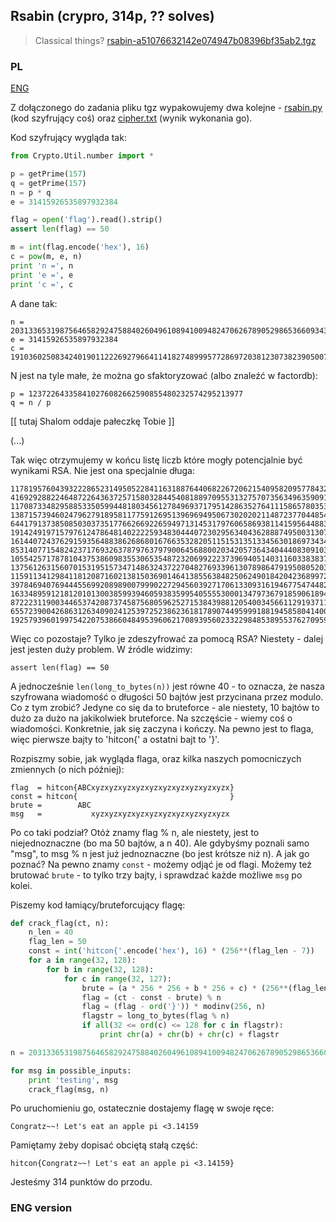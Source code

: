 ﻿## Rsabin (crypro, 314p, ?? solves)

> Classical things?
> [rsabin-a51076632142e074947b08396bf35ab2.tgz](rsabin.tgz)

### PL
[ENG](#eng-version)

Z dołączonego do zadania pliku tgz wypakowujemy dwa kolejne - [rsabin.py](rsabin.py) (kod szyfrujący coś)
oraz [cipher.txt](cipher.txt) (wynik wykonania go).

Kod szyfrujący wygląda tak:

```python
from Crypto.Util.number import *

p = getPrime(157)
q = getPrime(157)
n = p * q
e = 31415926535897932384

flag = open('flag').read().strip()
assert len(flag) == 50

m = int(flag.encode('hex'), 16)
c = pow(m, e, n)
print 'n =', n
print 'e =', e
print 'c =', c
```

A dane tak:

```
n = 20313365319875646582924758840260496108941009482470626789052986536609343163264552626895564532307
e = 31415926535897932384
c = 19103602508342401901122269279664114182748999577286972038123073823905007006697188423804611222902
```

N jest na tyle małe, że można go sfaktoryzować (albo znaleźć w factordb):

```
p = 123722643358410276082662590855480232574295213977
q = n / p
```

[[ tutaj Shalom oddaje pałeczkę Tobie ]]

(...)

Tak więc otrzymujemy w końcu listę liczb które mogły potencjalnie być wynikami RSA. Nie jest ona specjalnie długa:

```
11781957604393222865231495052284116318876440682267206215409582095778432861874348660845251848045
4169292882246487226436372571580328445408188970955313275707356349635909107039805208587333631745
1170873348295885335059944818034561278496937179514286352764111586578035361653036340797178495797
13871573946024796279189581177591269513969694950673020202114872377044854770083045515434824811804
6441791373850850303735177662669226594971314531797606586938114159564488393181507111460739720503
19142491971579761247864814022225934830444072302956340436288874950031307801611516286098386036510
16144072437629159356488386268680167663532820511515313513345630186973434056224747418308230900562
8531407715482423717693263787976379790064568800203420573643404440830910301390203966050312684262
1055425717878104375386098355306535487232069922237396940514031160338383741028199997840854113277
13756126315607015319515734714863243722704827693396130789864791950805203149458209172478500429284
11591134129841181208716021381503690146413855638482506249018420423689972012921602773678731165798
3978469407694445569920898900799902272945603927170613309316194677547448258087059321420812949498
16334895912181201013003859939460593835995405555300013479736791859061894905177493305474751582809
8722231190034465374208737458756805962527153843988120540034566112919371150342949853216833366509
6557239004268631263409024125397252386236181789074495999188194585804140013806343454417064103023
19257939601997542207538660484953960621708939560233229848538955376270959422236352629054710419030
```

Więc co pozostaje? Tylko je zdeszyfrować za pomocą RSA? Niestety - dalej jest jesten duży problem. W źródle widzimy:

`assert len(flag) == 50`

A jednocześnie `len(long_to_bytes(n))` jest równe 40 - to oznacza, że nasza szyfrowana wiadomość o długości 50 bajtów
jest przycinana przez modulo. Co z tym zrobić? Jedyne co się da to bruteforce - ale niestety, 10 bajtów to dużo
za dużo na jakikolwiek bruteforce. Na szczęście - wiemy coś o wiadomości. Konkretnie, jak się zaczyna i kończy.
Na pewno jest to flaga, więc pierwsze bajty to 'hitcon{' a ostatni bajt to '}'.

Rozpiszmy sobie, jak wygląda flaga, oraz kilka naszych pomocniczych zmiennych (o nich później):

```
flag  = hitcon{ABCxyzxyzxyzxyzxyzxyzxyzxyzxyzxyzx}
const = hitcon{                                  }
brute =        ABC
msg   =           xyzxyzxyzxyzxyzxyzxyzxyzxyzxyzx
```

Po co taki podział? Otóż znamy flag % n, ale niestety, jest to niejednoznaczne (bo ma 50 bajtów, a n 40).
Ale gdybyśmy poznali samo "msg", to msg % n jest już jednoznaczne (bo jest krótsze niż n). A jak go poznać?
Na pewno znamy `const` - możemy odjąć je od flagi. Możemy też brutować `brute` - to tylko trzy bajty, i sprawdzać
każde możliwe `msg` po kolei.

Piszemy kod łamiący/bruteforcujący flagę:

```python
def crack_flag(ct, n):
    n_len = 40
    flag_len = 50
    const = int('hitcon{'.encode('hex'), 16) * (256**(flag_len - 7))
    for a in range(32, 128):
        for b in range(32, 128):
            for c in range(32, 127):
                brute = (a * 256 * 256 + b * 256 + c) * (256**(flag_len - 10))
                flag = (ct - const - brute) % n 
                flag = (flag - ord('}')) * modinv(256, n)
                flagstr = long_to_bytes(flag % n)
                if all(32 <= ord(c) <= 128 for c in flagstr):
                    print chr(a) + chr(b) + chr(c) + flagstr

n = 20313365319875646582924758840260496108941009482470626789052986536609343163264552626895564532307

for msg in possible_inputs:
    print 'testing', msg
    crack_flag(msg, n)
```

Po uruchomieniu go, ostatecznie dostajemy flagę w swoje ręce:

`Congratz~~! Let's eat an apple pi <3.14159`

Pamiętamy żeby dopisać obciętą stałą część:

`hitcon{Congratz~~! Let's eat an apple pi <3.14159}`

Jesteśmy 314 punktów do przodu.

### ENG version

